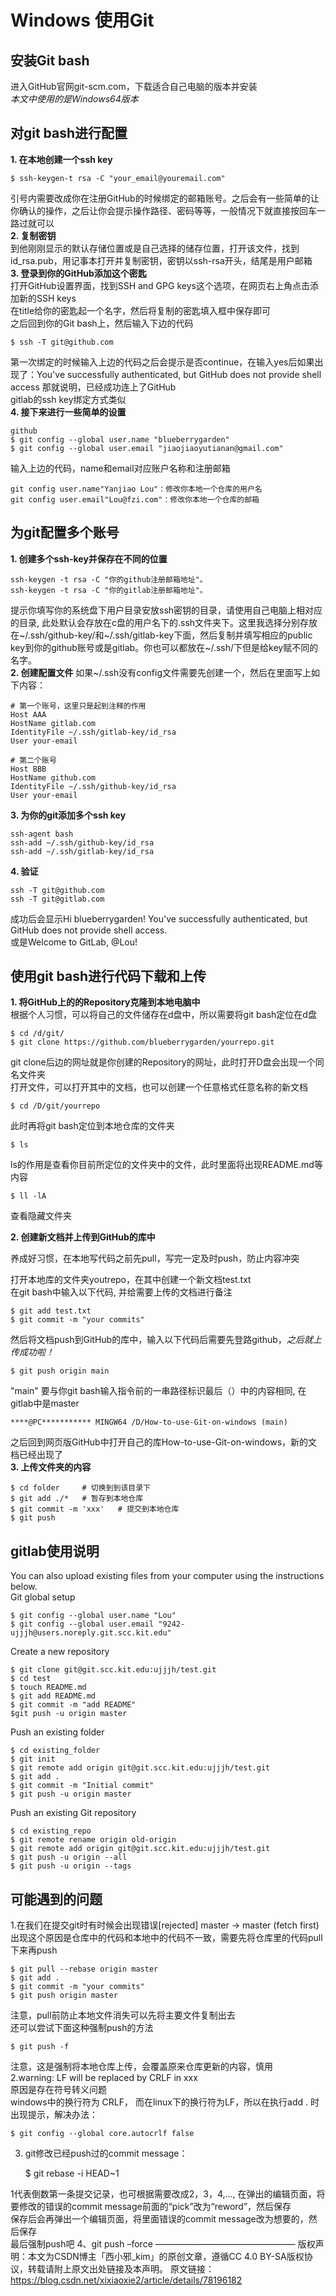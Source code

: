 Windows 使用Git
======

## 安装Git bash

进入GitHub官网git-scm.com，下载适合自己电脑的版本并安装  
*本文中使用的是Windows64版本*

## 对git bash进行配置  
  
**1. 在本地创建一个ssh key**

    $ ssh-keygen-t rsa -C "your_email@youremail.com"
引号内需要改成你在注册GitHub的时候绑定的邮箱账号。之后会有一些简单的让你确认的操作，之后让你会提示操作路径、密码等等，一般情况下就直接按回车一路过就可以  
**2. 复制密钥**  
到他刚刚显示的默认存储位置或是自己选择的储存位置，打开该文件，找到id_rsa.pub，用记事本打开并复制密钥，密钥以ssh-rsa开头，结尾是用户邮箱  
**3. 登录到你的GitHub添加这个密匙**  
打开GitHub设置界面，找到SSH and GPG keys这个选项，在网页右上角点击添加新的SSH keys  
在title给你的密匙起一个名字，然后将复制的密匙填入框中保存即可  
之后回到你的Git bash上，然后输入下边的代码

    $ ssh -T git@github.com
    
第一次绑定的时候输入上边的代码之后会提示是否continue，在输入yes后如果出现了：You've successfully authenticated, but GitHub does not provide shell access 那就说明，已经成功连上了GitHub  
gitlab的ssh key绑定方式类似  
**4. 接下来进行一些简单的设置**  

    github
    $ git config --global user.name "blueberrygarden"
    $ git config --global user.email "jiaojiaoyutianan@gmail.com"
输入上边的代码，name和email对应账户名称和注册邮箱

    git config user.name"Yanjiao Lou"：修改你本地一个仓库的用户名
    git config user.email"Lou@fzi.com"：修改你本地一个仓库的邮箱  
    
## 为git配置多个账号  
**1. 创建多个ssh-key并保存在不同的位置**
    
    ssh-keygen -t rsa -C "你的github注册邮箱地址"。
    ssh-keygen -t rsa -C "你的gitlab注册邮箱地址"。
    
提示你填写你的系统盘下用户目录安放ssh密钥的目录，请使用自己电脑上相对应的目录, 此处默认会存放在c盘的用户名下的.ssh文件夹下。这里我选择分别存放在~/.ssh/github-key/和~/.ssh/gitlab-key下面，然后复制并填写相应的public key到你的github账号或是gitlab。你也可以都放在~/.ssh/下但是给key赋不同的名字。  
**2. 创建配置文件**
如果~/.ssh没有config文件需要先创建一个，然后在里面写上如下内容：  
    
    # 第一个账号，这里只是起到注释的作用
    Host AAA 
    HostName gitlab.com
    IdentityFile ~/.ssh/gitlab-key/id_rsa
    User your-email

    # 第二个账号
    Host BBB
    HostName github.com
    IdentityFile ~/.ssh/github-key/id_rsa
    User your-email
    
**3. 为你的git添加多个ssh key**
    
    ssh-agent bash
    ssh-add ~/.ssh/github-key/id_rsa
    ssh-add ~/.ssh/gitlab-key/id_rsa
    
**4. 验证**
    
    ssh -T git@github.com
    ssh -T git@gitlab.com
成功后会显示Hi blueberrygarden! You've successfully authenticated, but GitHub does not provide shell access.  
或是Welcome to GitLab, @Lou!  

## 使用git bash进行代码下载和上传  

**1. 将GitHub上的的Repository克隆到本地电脑中**  
根据个人习惯，可以将自己的文件储存在d盘中，所以需要将git bash定位在d盘  

    $ cd /d/git/
    $ git clone https://github.com/blueberrygarden/yourrepo.git   
git clone后边的网址就是你创建的Repository的网址，此时打开D盘会出现一个同名文件夹  
打开文件，可以打开其中的文档，也可以创建一个任意格式任意名称的新文档

    $ cd /D/git/yourrepo
此时再将git bash定位到本地仓库的文件夹

    $ ls
ls的作用是查看你目前所定位的文件夹中的文件，此时里面将出现README.md等内容  
    
    $ ll -lA
查看隐藏文件夹

**2. 创建新文档并上传到GitHub的库中**  
  
养成好习惯，在本地写代码之前先pull，写完一定及时push，防止内容冲突  

打开本地库的文件夹youtrepo，在其中创建一个新文档test.txt  
在git bash中输入以下代码, 并给需要上传的文档进行备注

    $ git add test.txt
    $ git commit -m "your commits" 
然后将文档push到GitHub的库中，输入以下代码后需要先登路github，*之后就上传成功啦！*

    $ git push origin main
"main" 要与你git bash输入指令前的一串路径标识最后（）中的内容相同, 在gitlab中是master  

    ****@PC*********** MINGW64 /D/How-to-use-Git-on-windows (main) 
之后回到网页版GitHub中打开自己的库How-to-use-Git-on-windows，新的文档已经出现了  
**3. 上传文件夹的内容**  
    
    $ cd folder     # 切换到到该目录下
    $ git add ./*   # 暂存到本地仓库 
    $ git commit -m 'xxx'   # 提交到本地仓库
    $ git push 

## gitlab使用说明  
You can also upload existing files from your computer using the instructions below.  
Git global setup  

    $ git config --global user.name "Lou"
    $ git config --global user.email "9242-ujjjh@users.noreply.git.scc.kit.edu"
Create a new repository  
    
    $ git clone git@git.scc.kit.edu:ujjjh/test.git
    $ cd test
    $ touch README.md
    $ git add README.md
    $ git commit -m "add README"
    $git push -u origin master
Push an existing folder  
    
    $ cd existing_folder
    $ git init
    $ git remote add origin git@git.scc.kit.edu:ujjjh/test.git
    $ git add .
    $ git commit -m "Initial commit"
    $ git push -u origin master
Push an existing Git repository  
    
    $ cd existing_repo
    $ git remote rename origin old-origin
    $ git remote add origin git@git.scc.kit.edu:ujjjh/test.git
    $ git push -u origin --all
    $ git push -u origin --tags
  
## 可能遇到的问题  
1.在我们在提交git时有时候会出现错误[rejected] master -> master (fetch first)  
出现这个原因是仓库中的代码和本地中的代码不一致，需要先将仓库里的代码pull下来再push     
    
    $ git pull --rebase origin master
    $ git add . 
    $ git commit -m "your commits"
    $ git push origin master  
注意，pull前防止本地文件消失可以先将主要文件复制出去   
还可以尝试下面这种强制push的方法  
    
    $ git push -f
注意，这是强制将本地仓库上传，会覆盖原来仓库更新的内容，慎用  
2.warning: LF will be replaced by CRLF in xxx  
原因是存在符号转义问题  
windows中的换行符为 CRLF， 而在linux下的换行符为LF，所以在执行add . 时出现提示，解决办法：  

    $ git config --global core.autocrlf false   
3. git修改已经push过的commit message：
    
    $ git rebase -i HEAD~1

1代表倒数第一条提交记录，也可根据需要改成2，3，4,..., 在弹出的编辑页面，将要修改的错误的commit message前面的“pick”改为“reword”，然后保存  
保存后会再弹出一个编辑页面，将里面错误的commit message改为想要的，然后保存  
最后强制push吧
4、git push –force
————————————————
版权声明：本文为CSDN博主「西小邪_kim」的原创文章，遵循CC 4.0 BY-SA版权协议，转载请附上原文出处链接及本声明。
原文链接：https://blog.csdn.net/xixiaoxie2/article/details/78196182
